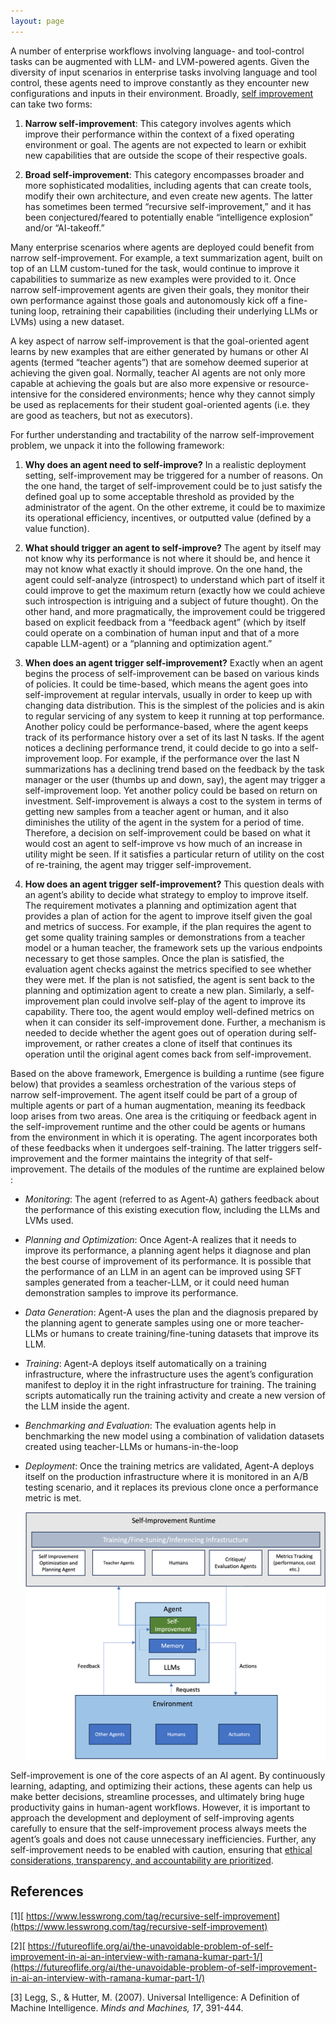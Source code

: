 ```yaml
---
layout: page
---
```


A number of enterprise workflows involving language- and tool-control tasks can be augmented with LLM- and LVM-powered agents. Given the diversity of input scenarios in enterprise tasks involving language and tool control, these agents need to improve constantly as they encounter new configurations and inputs in their environment. Broadly, [self improvement](https://blog.emergence.ai/2024/03/19/Self-improving-agents.html) can take two forms:

1) **Narrow self-improvement**: This category involves agents which improve their performance within the context of a fixed operating environment or goal. The agents are not expected to learn or exhibit new capabilities that are outside the scope of their respective goals.

2) **Broad self-improvement**: This category encompasses broader and more sophisticated modalities, including agents that can create tools, modify their own architecture, and even create new agents. The latter has sometimes been termed “recursive self-improvement,” and it has been conjectured/feared to potentially enable “intelligence explosion” and/or “AI-takeoff.”

Many enterprise scenarios where agents are deployed could benefit from narrow self-improvement. For example, a text summarization agent, built on top of an LLM custom-tuned for the task, would continue to improve it capabilities to summarize as new examples were provided to it. Once narrow self-improvement agents are given their goals, they monitor their own performance against those goals and autonomously kick off a fine-tuning loop, retraining their capabilities (including their underlying LLMs or LVMs) using a new dataset.

A key aspect of narrow self-improvement is that the goal-oriented agent learns by new examples that are either generated by humans or other AI agents (termed “teacher agents”) that are somehow deemed superior at achieving the given goal. Normally, teacher AI agents are not only more capable at achieving the goals but are also more expensive or resource-intensive for the considered environments; hence why they cannot simply be used as replacements for their student goal-oriented agents (i.e. they are good as teachers, but not as executors).

For further understanding and tractability of the narrow self-improvement problem, we unpack it into the following framework:

1) **Why does an agent need to self-improve?** In a realistic deployment setting, self-improvement may be triggered for a number of reasons. On the one hand, the target of self-improvement could be to just satisfy the defined goal up to some acceptable threshold as provided by the administrator of the agent. On the other extreme, it could be to maximize its operational efficiency, incentives, or outputted value (defined by a value function).

2) **What should trigger an agent to self-improve?** The agent by itself may not know why its performance is not where it should be, and hence it may not know what exactly it should improve. On the one hand, the agent could self-analyze (introspect) to understand which part of itself it could improve to get the maximum return (exactly how we could achieve such introspection is intriguing and a subject of future thought). On the other hand, and more pragmatically, the improvement could be triggered based on explicit feedback from a “feedback agent” (which by itself could operate on a combination of human input and that of a more capable LLM-agent) or a “planning and optimization agent.”

3) **When does an agent trigger self-improvement?** Exactly when an agent begins the process of self-improvement can be based on various kinds of policies. It could be time-based, which means the agent goes into self-improvement at regular intervals, usually in order to keep up with changing data distribution. This is the simplest of the policies and is akin to regular servicing of any system to keep it running at top performance. Another policy could be performance-based, where the agent keeps track of its performance history over a set of its last N tasks. If the agent notices a declining performance trend, it could decide to go into a self-improvement loop. For example, if the performance over the last N summarizations has a declining trend based on the feedback by the task manager or the user (thumbs up and down, say), the agent may trigger a self-improvement loop. Yet another policy could be based on return on investment. Self-improvement is always a cost to the system in terms of getting new samples from a teacher agent or human, and it also diminishes the utility of the agent in the system for a period of time. Therefore, a decision on self-improvement could be based on what it would cost an agent to self-improve vs how much of an increase in utility might be seen. If it satisfies a particular return of utility on the cost of re-training, the agent may trigger self-improvement.

4) **How does an agent trigger self-improvement?** This question deals with an agent’s ability to decide what strategy to employ to improve itself. The requirement motivates a planning and optimization agent that provides a plan of action for the agent to improve itself given the goal and metrics of success. For example, if the plan requires the agent to get some quality training samples or demonstrations from a teacher model or a human teacher, the framework sets up the various endpoints necessary to get those samples. Once the plan is satisfied, the evaluation agent checks against the metrics specified to see whether they were met. If the plan is not satisfied, the agent is sent back to the planning and optimization agent to create a new plan. Similarly, a self-improvement plan could involve self-play of the agent to improve its capability. There too, the agent would employ well-defined metrics on when it can consider its self-improvement done. Further, a mechanism is needed to decide whether the agent goes out of operation during self-improvement, or rather creates a clone of itself that continues its operation until the original agent comes back from self-improvement.

Based on the above framework, Emergence is building a runtime (see figure below) that provides a seamless orchestration of the various steps of narrow self-improvement. The agent itself could be part of a group of multiple agents or part of a human augmentation, meaning its feedback loop arises from two areas. One area is the critiquing or feedback agent in the self-improvement runtime and the other could be agents or humans from the environment in which it is operating. The agent incorporates both of these feedbacks when it undergoes self-training. The latter triggers self-improvement and the former maintains the integrity of that self-improvement. The details of the modules of the runtime are explained below :

* _Monitoring_: The agent (referred to as Agent-A) gathers feedback about the performance of this existing execution flow, including the LLMs and LVMs used.

* _Planning and Optimization_: Once Agent-A realizes that it needs to improve its performance, a planning agent helps it diagnose and plan the best course of improvement of its performance. It is possible that the performance of an LLM in an agent can be improved using SFT samples generated from a teacher-LLM, or it could need human demonstration samples to improve its performance.

* _Data Generation_: Agent-A uses the plan and the diagnosis prepared by the planning agent to generate samples using one or more teacher-LLMs or humans to create training/fine-tuning datasets that improve its LLM.

* _Training_: Agent-A deploys itself automatically on a training infrastructure, where the infrastructure uses the agent’s configuration manifest to deploy it in the right infrastructure for training. The training scripts automatically run the training activity and create a new version of the LLM inside the agent.

* _Benchmarking and Evaluation_: The evaluation agents help in benchmarking the new model using a combination of validation datasets created using teacher-LLMs or humans-in-the-loop

* _Deployment_: Once the training metrics are validated, Agent-A deploys itself on the production infrastructure where it is monitored in an A/B testing scenario, and it replaces its previous clone once a performance metric is met.

    <img src="https://raw.githubusercontent.com/jgilbertmerlyn/emergenceai.github.io/main/_docs/_assets/_images/selfimpruntime.png" width="600px"
         alt="Agent anatomy.">

Self-improvement is one of the core aspects of an AI agent. By continuously learning, adapting, and optimizing their actions, these agents can help us make better decisions, streamline processes, and ultimately bring huge productivity gains in human-agent workflows. However, it is important to approach the development and deployment of self-improving agents carefully to ensure that the self-improvement process always meets the agent’s goals and does not cause unnecessary inefficiencies. Further, any self-improvement needs to be enabled with caution, ensuring that [ethical considerations, transparency, and accountability are prioritized](https://blog.emergence.ai/2024/03/19/Self-improving-agents.html).

## **References**

\[1][ https://www.lesswrong.com/tag/recursive-self-improvement](https://www.lesswrong.com/tag/recursive-self-improvement)

\[2][ https://futureoflife.org/ai/the-unavoidable-problem-of-self-improvement-in-ai-an-interview-with-ramana-kumar-part-1/](https://futureoflife.org/ai/the-unavoidable-problem-of-self-improvement-in-ai-an-interview-with-ramana-kumar-part-1/)

\[3] Legg, S., & Hutter, M. (2007). Universal Intelligence: A Definition of Machine Intelligence. _Minds and Machines, 17_, 391-444.
